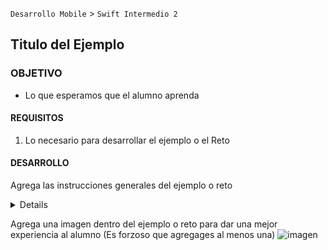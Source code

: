  
`Desarrollo Mobile` > `Swift Intermedio 2`

	
## Titulo del Ejemplo 

### OBJETIVO 

- Lo que esperamos que el alumno aprenda 

#### REQUISITOS 

1. Lo necesario para desarrollar el ejemplo o el Reto 

#### DESARROLLO

Agrega las instrucciones generales del ejemplo o reto

<details>

	<summary>Solucion</summary>
	<p> Agrega aqui la solucion</p>
	<p>Recuerda! escribe cada paso para desarrollar la solución del ejemplo o reto </p>
</details> 

Agrega una imagen dentro del ejemplo o reto para dar una mejor experiencia al alumno (Es forzoso que agregages al menos una) ![imagen](https://picsum.photos/200/300)

